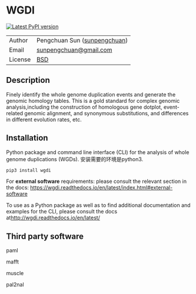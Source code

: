 # WGDI

[![Latest PyPI version](https://img.shields.io/pypi/v/wgdi.svg)](https://pypi.python.org/pypi/wgdi)

| | |
| --- | --- |
| Author  | Pengchuan Sun ([sunpengchuan](https//github.com/sunpengchuan)) |
| Email   | <sunpengchuan@gmail.com> |
| License | [BSD](http://creativecommons.org/licenses/BSD/) |

## Description

Finely identify the whole genome duplication events and generate the genomic homology tables. This is a gold standard for complex genomic analysis,including the construction of homologous gene dotplot, event-related genomic alignment, and synonymous substitutions, and differences in different evolution rates, etc.

## Installation

Python package and command line interface (CLI) for the analysis of whole genome duplications (WGDs). 安装需要的环境是python3. 

```bash
pip3 install wgdi
```

For **external software** requirements: please consult the relevant section in the docs: <https://wgdi.readthedocs.io/en/latest/index.html#external-software>

To use as a Python package as well as to find additional documentation and examples for the CLI, please consult the docs at<http://wgdi.readthedocs.io/en/latest/>



## Third party software

paml

mafft

muscle

pal2nal